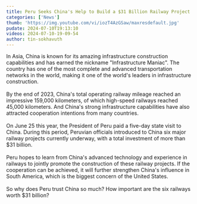 ```yaml
---
title: Peru Seeks China's Help to Build a $31 Billion Railway Project
categories: ['News']
thumb: 'https://img.youtube.com/vi/iozT4AzGSaw/maxresdefault.jpg'
pudate: 2024-07-10T19:13:10
videos: 2024-07-10-19-09-54
author: tin-sokhavuth
---
```

In Asia, China is known for its amazing infrastructure construction capabilities and has earned the nickname "Infrastructure Maniac". The country has one of the most complete and advanced transportation networks in the world, making it one of the world's leaders in infrastructure construction.
<br/><br/>
By the end of 2023, China's total operating railway mileage reached an impressive 159,000 kilometers, of which high-speed railways reached 45,000 kilometers. And China's strong infrastructure capabilities have also attracted cooperation intentions from many countries.
<br/><br/>
On June 25 this year, the President of Peru paid a five-day state visit to China. During this period, Peruvian officials introduced to China six major railway projects currently underway, with a total investment of more than $31 billion.
<br/><br/>
Peru hopes to learn from China's advanced technology and experience in railways to jointly promote the construction of these railway projects. If the cooperation can be achieved, it will further strengthen China's influence in South America, which is the biggest concern of the United States.
<br/><br/>
So why does Peru trust China so much? How important are the six railways worth $31 billion?